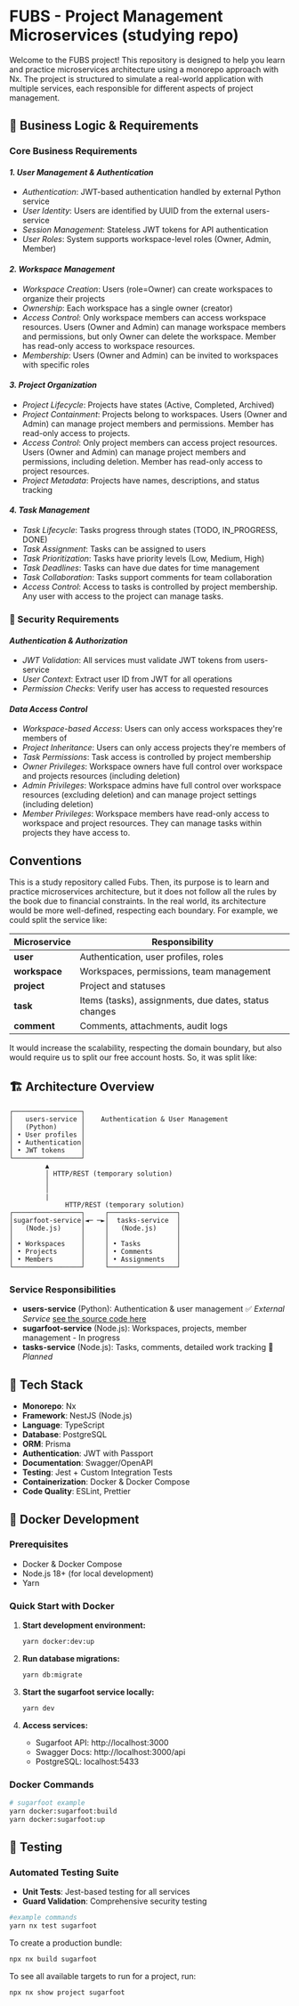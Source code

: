 # FUBS - Project Management Microservices (studying repo)

Welcome to the FUBS project! This repository is designed to help you learn and practice microservices architecture using a monorepo approach with Nx. The project is structured to simulate a real-world application with multiple services, each responsible for different aspects of project management.

## 💼 Business Logic & Requirements

### Core Business Requirements

#### _1. User Management & Authentication_

- _Authentication_: JWT-based authentication handled by external Python service
- _User Identity_: Users are identified by UUID from the external users-service
- _Session Management_: Stateless JWT tokens for API authentication
- _User Roles_: System supports workspace-level roles (Owner, Admin, Member)

#### _2. Workspace Management_

- _Workspace Creation_: Users (role=Owner) can create workspaces to organize their projects
- _Ownership_: Each workspace has a single owner (creator)
- _Access Control_: Only workspace members can access workspace resources. Users (Owner and Admin) can manage workspace members and permissions, but only Owner can delete the workspace. Member has read-only access to workspace resources.
- _Membership_: Users (Owner and Admin) can be invited to workspaces with specific roles

#### _3. Project Organization_

- _Project Lifecycle_: Projects have states (Active, Completed, Archived)
- _Project Containment_: Projects belong to workspaces. Users (Owner and Admin) can manage project members and permissions. Member has read-only access to projects.
- _Access Control_: Only project members can access project resources. Users (Owner and Admin) can manage project members and permissions, including deletion. Member has read-only access to project resources.
- _Project Metadata_: Projects have names, descriptions, and status tracking

#### _4. Task Management_

- _Task Lifecycle_: Tasks progress through states (TODO, IN_PROGRESS, DONE)
- _Task Assignment_: Tasks can be assigned to users
- _Task Prioritization_: Tasks have priority levels (Low, Medium, High)
- _Task Deadlines_: Tasks can have due dates for time management
- _Task Collaboration_: Tasks support comments for team collaboration
- _Access Control_: Access to tasks is controlled by project membership. Any user with access to the project can manage tasks.

### 🔐 Security Requirements

#### _Authentication & Authorization_

- _JWT Validation_: All services must validate JWT tokens from users-service
- _User Context_: Extract user ID from JWT for all operations
- _Permission Checks_: Verify user has access to requested resources

#### _Data Access Control_

- _Workspace-based Access_: Users can only access workspaces they're members of
- _Project Inheritance_: Users can only access projects they're members of
- _Task Permissions_: Task access is controlled by project membership
- _Owner Privileges_: Workspace owners have full control over workspace and projects resources (including deletion)
- _Admin Privileges_: Workspace admins have full control over workspace resources (excluding deletion) and can manage project settings (including deletion)
- _Member Privileges_: Workspace members have read-only access to workspace and project resources. They can manage tasks within projects they have access to.

## Conventions

This is a study repository called Fubs. Then, its purpose is to learn and practice microservices architecture, but it does not follow all the rules by the book due to financial constraints. In the real world, its architecture would be more well-defined, respecting each boundary. For example, we could split the service like:

| Microservice  | Responsibility                                        |
| ------------- | ----------------------------------------------------- |
| **user**      | Authentication, user profiles, roles                  |
| **workspace** | Workspaces, permissions, team management              |
| **project**   | Project and statuses                                  |
| **task**      | Items (tasks), assignments, due dates, status changes |
| **comment**   | Comments, attachments, audit logs                     |

It would increase the scalability, respecting the domain boundary, but also would require us to split our free account hosts. So, it was split like:

## 🏗️ Architecture Overview

```
┌─────────────────┐
│   users-service │    Authentication & User Management
│   (Python)      │
│ • User profiles │
│ • Authentication│
│ • JWT tokens    │
└─────────────────┘
         ▲
         │ HTTP/REST (temporary solution)
         │
         │
         |
              HTTP/REST (temporary solution)
┌─────────────────┐     ┌─────────────────┐
│sugarfoot-service│◄─ ─►│  tasks-service  │
│   (Node.js)     │     │   (Node.js)     │
│                 │     │                 │
│ • Workspaces    │     │ • Tasks         │
│ • Projects      │     │ • Comments      │
│ • Members       │     │ • Assignments   │
└─────────────────┘     └─────────────────┘
```

### Service Responsibilities

- **users-service** (Python): Authentication & user management ✅ _External Service_ [see the source code here](https://github.com/tassioFront/studying-python)
- **sugarfoot-service** (Node.js): Workspaces, projects, member management - In progress
- **tasks-service** (Node.js): Tasks, comments, detailed work tracking 🚧 _Planned_

## 🚀 Tech Stack

- **Monorepo**: Nx
- **Framework**: NestJS (Node.js)
- **Language**: TypeScript
- **Database**: PostgreSQL
- **ORM**: Prisma
- **Authentication**: JWT with Passport
- **Documentation**: Swagger/OpenAPI
- **Testing**: Jest + Custom Integration Tests
- **Containerization**: Docker & Docker Compose
- **Code Quality**: ESLint, Prettier

## 🐳 Docker Development

### Prerequisites

- Docker & Docker Compose
- Node.js 18+ (for local development)
- Yarn

### Quick Start with Docker

1. **Start development environment:**

   ```bash
   yarn docker:dev:up
   ```

2. **Run database migrations:**

   ```bash
   yarn db:migrate
   ```

3. **Start the sugarfoot service locally:**

   ```bash
   yarn dev
   ```

4. **Access services:**
   - Sugarfoot API: http://localhost:3000
   - Swagger Docs: http://localhost:3000/api
   - PostgreSQL: localhost:5433

### Docker Commands

```bash
# sugarfoot example
yarn docker:sugarfoot:build
yarn docker:sugarfoot:up
```

## 🧪 Testing

### Automated Testing Suite

- **Unit Tests**: Jest-based testing for all services
- **Guard Validation**: Comprehensive security testing

```bash
#example commands
yarn nx test sugarfoot

```

To create a production bundle:

```sh
npx nx build sugarfoot
```

To see all available targets to run for a project, run:

```sh
npx nx show project sugarfoot
```
